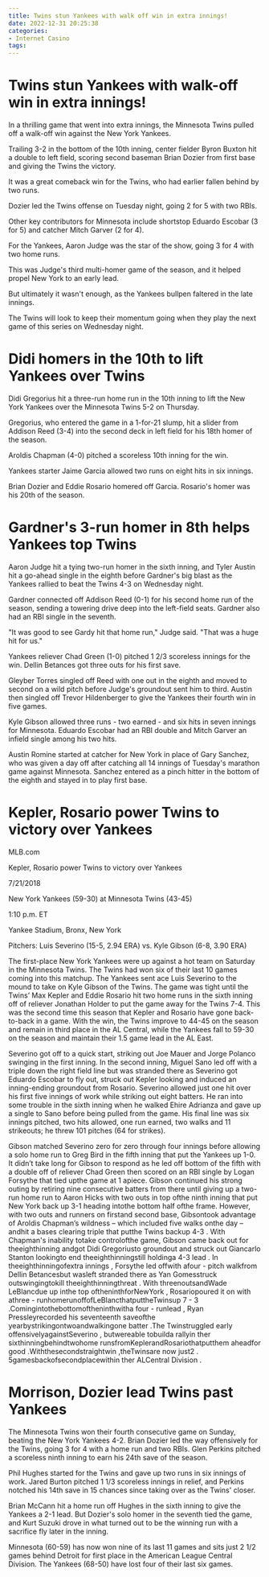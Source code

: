 ```yaml
---
title: Twins stun Yankees with walk off win in extra innings!
date: 2022-12-31 20:25:38
categories:
- Internet Casino
tags:
---
```



#  Twins stun Yankees with walk-off win in extra innings!

In a thrilling game that went into extra innings, the Minnesota Twins pulled off a walk-off win against the New York Yankees.

Trailing 3-2 in the bottom of the 10th inning, center fielder Byron Buxton hit a double to left field, scoring second baseman Brian Dozier from first base and giving the Twins the victory.

It was a great comeback win for the Twins, who had earlier fallen behind by two runs.

Dozier led the Twins offense on Tuesday night, going 2 for 5 with two RBIs.

Other key contributors for Minnesota include shortstop Eduardo Escobar (3 for 5) and catcher Mitch Garver (2 for 4).

For the Yankees, Aaron Judge was the star of the show, going 3 for 4 with two home runs.

This was Judge's third multi-homer game of the season, and it helped propel New York to an early lead.


 But ultimately it wasn't enough, as the Yankees bullpen faltered in the late innings.

The Twins will look to keep their momentum going when they play the next game of this series on Wednesday night.

#  Didi homers in the 10th to lift Yankees over Twins

Didi Gregorius hit a three-run home run in the 10th inning to lift the New York Yankees over the Minnesota Twins 5-2 on Thursday.

Gregorius, who entered the game in a 1-for-21 slump, hit a slider from Addison Reed (3-4) into the second deck in left field for his 18th homer of the season.

Aroldis Chapman (4-0) pitched a scoreless 10th inning for the win.

Yankees starter Jaime Garcia allowed two runs on eight hits in six innings.

Brian Dozier and Eddie Rosario homered off Garcia. Rosario's homer was his 20th of the season.

#  Gardner's 3-run homer in 8th helps Yankees top Twins

Aaron Judge hit a tying two-run homer in the sixth inning, and Tyler Austin hit a go-ahead single in the eighth before Gardner's big blast as the Yankees rallied to beat the Twins 4-3 on Wednesday night.

Gardner connected off Addison Reed (0-1) for his second home run of the season, sending a towering drive deep into the left-field seats. Gardner also had an RBI single in the seventh.

"It was good to see Gardy hit that home run," Judge said. "That was a huge hit for us."

Yankees reliever Chad Green (1-0) pitched 1 2/3 scoreless innings for the win. Dellin Betances got three outs for his first save.

Gleyber Torres singled off Reed with one out in the eighth and moved to second on a wild pitch before Judge's groundout sent him to third. Austin then singled off Trevor Hildenberger to give the Yankees their fourth win in five games.

Kyle Gibson allowed three runs - two earned - and six hits in seven innings for Minnesota. Eduardo Escobar had an RBI double and Mitch Garver an infield single among his two hits.

Austin Romine started at catcher for New York in place of Gary Sanchez, who was given a day off after catching all 14 innings of Tuesday's marathon game against Minnesota. Sanchez entered as a pinch hitter in the bottom of the eighth and stayed in to play first base.

#  Kepler, Rosario power Twins to victory over Yankees

MLB.com

Kepler, Rosario power Twins to victory over Yankees

7/21/2018

New York Yankees (59-30) at Minnesota Twins (43-45)

1:10 p.m. ET

Yankee Stadium, Bronx, New York

Pitchers: Luis Severino (15-5, 2.94 ERA) vs. Kyle Gibson (6-8, 3.90 ERA)

The first-place New York Yankees were up against a hot team on Saturday in the Minnesota Twins. The Twins had won six of their last 10 games coming into this matchup. The Yankees sent ace Luis Severino to the mound to take on Kyle Gibson of the Twins. The game was tight until the Twins’ Max Kepler and Eddie Rosario hit two home runs in the sixth inning off of reliever Jonathan Holder to put the game away for the Twins 7-4. This was the second time this season that Kepler and Rosario have gone back-to-back in a game. With the win, the Twins improve to 44-45 on the season and remain in third place in the AL Central, while the Yankees fall to 59-30 on the season and maintain their 1.5 game lead in the AL East.


   



  Severino got off to a quick start, striking out Joe Mauer and Jorge Polanco swinging in the first inning. In the second inning, Miguel Sano led off with a triple down the right field line but was stranded there as Severino got Eduardo Escobar to fly out, struck out Kepler looking and induced an inning-ending groundout from Rosario. Severino allowed just one hit over his first five innings of work while striking out eight batters. He ran into some trouble in the sixth inning when he walked Ehire Adrianza and gave up a single to Sano before being pulled from the game. His final line was six innings pitched, two hits allowed, one run earned, two walks and 11 strikeouts; he threw 101 pitches (64 for strikes).

   

Gibson matched Severino zero for zero through four innings before allowing a solo home run to Greg Bird in the fifth inning that put the Yankees up 1-0. It didn’t take long for Gibson to respond as he led off bottom of the fifth with a double off of reliever Chad Green then scored on an RBI single by Logan Forsythe that tied upthe game at 1 apiece. Gibson continued his strong outing by retiring nine consecutive batters from there until giving up a two-run home run to Aaron Hicks with two outs in top ofthe ninth inning that put New York back up 3-1 heading intothe bottom half ofthe frame. However, with two outs and runners on firstand second base, Gibsontook advantage of Aroldis Chapman’s wildness – which included five walks onthe day –andhit a bases clearing triple that putthe Twins backup 4-3 . With Chapman's inability totake controlofthe game, Gibson came back out for theeighthinning andgot Didi Gregoriusto groundout and struck out Giancarlo Stanton lookingto end theeighthinningstill holdinga 4-3 lead . In theeighthinningofextra innings , Forsythe led offwith afour - pitch walkfrom Dellin Betancesbut wasleft stranded there as Yan Gomesstruck outswingingtokill theeighthinningthreat . With threenoutsandWade LeBlancdue up inthe top oftheninthforNewYork , Rosariopoured it on with athree - runhomerunoffofLeBlancthatputtheTwinsup 7 - 3 .Comingintothebottomoftheninthwitha four - runlead , Ryan Pressleyrecorded his seventeenth saveofthe yearbystrikingontwoandwalkingone batter .The Twinstruggled early offensivelyagainstSeverino , butwereable tobuilda rallyin ther sixthinningbehindtwohome runsfromKeplerandRosariothatputthem aheadfor good .Withthesecondstraightwin ,theTwinsare now just2 . 5gamesbackofsecondplacewithin ther ALCentral Division .

#  Morrison, Dozier lead Twins past Yankees

The Minnesota Twins won their fourth consecutive game on Sunday, beating the New York Yankees 4-2. Brian Dozier led the way offensively for the Twins, going 3 for 4 with a home run and two RBIs. Glen Perkins pitched a scoreless ninth inning to earn his 24th save of the season.

Phil Hughes started for the Twins and gave up two runs in six innings of work. Jared Burton pitched 1 1/3 scoreless innings in relief, and Perkins notched his 14th save in 15 chances since taking over as the Twins' closer.

Brian McCann hit a home run off Hughes in the sixth inning to give the Yankees a 2-1 lead. But Dozier's solo homer in the seventh tied the game, and Kurt Suzuki drove in what turned out to be the winning run with a sacrifice fly later in the inning.

Minnesota (60-59) has now won nine of its last 11 games and sits just 2 1/2 games behind Detroit for first place in the American League Central Division. The Yankees (68-50) have lost four of their last six games.